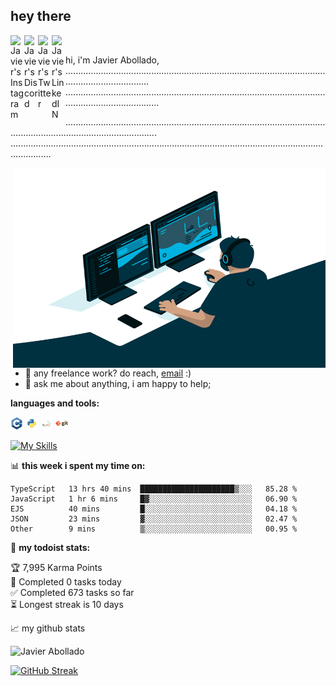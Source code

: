 ## hey there

<a href="https://www.instagram.com">
  <img align="left" alt="Javier's Instagram" width="22px" src="https://raw.githubusercontent.com/hussainweb/hussainweb/main/icons/instagram.png" />
</a>
<a href="https://discord.gg">
  <img align="left" alt="Javier's Discord" width="22px" src="https://raw.githubusercontent.com/peterthehan/peterthehan/master/assets/discord.svg" />
</a>
<a href="https://twitter.com">
  <img align="left" alt="Javier's Twitter" width="22px" src="https://raw.githubusercontent.com/peterthehan/peterthehan/master/assets/twitter.svg" />
</a>
<a href="https://www.linkedin.com">
  <img align="left" alt="Javier's LinkedIN" width="22px" src="https://raw.githubusercontent.com/peterthehan/peterthehan/master/assets/linkedin.svg" />
</a>


<br />

hi, i'm Javier Abollado, ........................................................................................................................................
............................................................................................................................................

.................................................................................................................................................................
............................................................................................................................................


  <img align="right" alt="GIF" src="code.gif?raw=true" width="500" height="320" />
  
- 💼 any freelance work? do reach, [email](mailto:javierabollado@gmail.com) :)
- 💬 ask me about anything, i am happy to help;

**languages and tools:**  

<code><img height="20" src="https://raw.githubusercontent.com/github/explore/80688e429a7d4ef2fca1e82350fe8e3517d3494d/topics/cpp/cpp.png"></code>
<code><img height="20" src="https://raw.githubusercontent.com/github/explore/80688e429a7d4ef2fca1e82350fe8e3517d3494d/topics/python/python.png"></code>
<code><img height="20" src="https://raw.githubusercontent.com/github/explore/80688e429a7d4ef2fca1e82350fe8e3517d3494d/topics/mysql/mysql.png"></code>
<code><img height="20" src="https://raw.githubusercontent.com/github/explore/80688e429a7d4ef2fca1e82350fe8e3517d3494d/topics/git/git.png"></code>


[![My Skills](https://skills.thijs.gg/icons?i=py,git,cpp,c)](https://github.com/JavierAM01)


📊 **this week i spent my time on:**
<!--START_SECTION:waka-->

```text
TypeScript   13 hrs 40 mins  █████████████████████▒░░░   85.28 %
JavaScript   1 hr 6 mins     █▓░░░░░░░░░░░░░░░░░░░░░░░   06.90 %
EJS          40 mins         █░░░░░░░░░░░░░░░░░░░░░░░░   04.18 %
JSON         23 mins         ▓░░░░░░░░░░░░░░░░░░░░░░░░   02.47 %
Other        9 mins          ▒░░░░░░░░░░░░░░░░░░░░░░░░   00.95 %
```

<!--END_SECTION:waka-->

🚧 **my todoist stats:**
<!-- TODO-IST:START -->
🏆  7,995 Karma Points           
🌸  Completed 0 tasks today           
✅  Completed 673 tasks so far           
⏳  Longest streak is 10 days
<!-- TODO-IST:END -->


📈 my github stats

<p align="center"> </p>

<img src="https://github-readme-stats.vercel.app/api?username=JavierAM01&show_icons=true&theme=gotham" alt="Javier Abollado" />

[![GitHub Streak](https://streak-stats.demolab.com?user=JavierAM01&theme=vue-dark&hide_border=true)](https://git.io/streak-stats)




